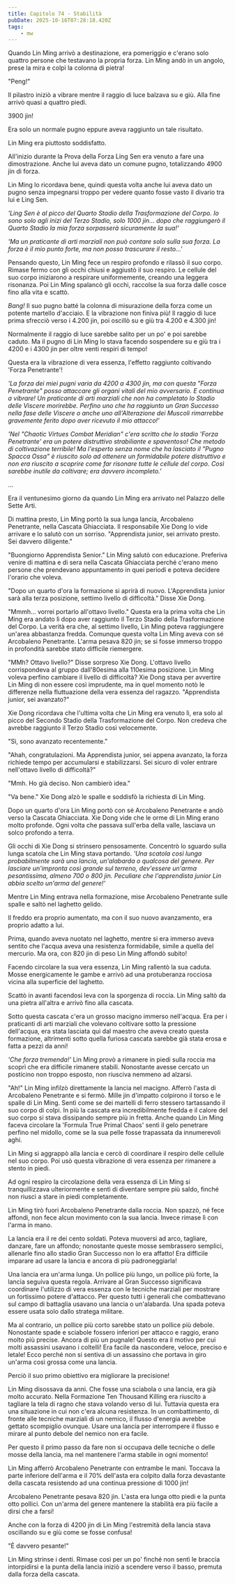 ```yaml
---
title: Capitolo 74 - Stabilità
pubDate: 2025-10-16T07:28:18.420Z
tags:
    - mw
---
```



Quando Lin Ming arrivò a destinazione, era pomeriggio e c'erano solo quattro persone che testavano la propria forza. Lin Ming andò in un angolo, prese la mira e colpì la colonna di pietra!


"Peng!"


Il pilastro iniziò a vibrare mentre il raggio di luce balzava su e giù. Alla fine arrivò quasi a quattro piedi.


3900 jin!


Era solo un normale pugno eppure aveva raggiunto un tale risultato.


Lin Ming era piuttosto soddisfatto.


All'inizio durante la Prova della Forza Ling Sen era venuto a fare una dimostrazione. Anche lui aveva dato un comune pugno, totalizzando 4900 jin di forza.


Lin Ming lo ricordava bene, quindi questa volta anche lui aveva dato un pugno senza impegnarsi troppo per vedere quanto fosse vasto il divario tra lui e Ling Sen.


<em>'Ling Sen è al picco del Quarto Stadio della Trasformazione del Corpo. Io sono solo agli inizi del Terzo Stadio, solo 1000 jin... dopo che raggiungerò il Quarto Stadio la mia forza sorpasserà sicuramente la sua!'</em>


<em>'Ma un praticante di arti marziali non può contare solo sulla sua forza. La forza è il mio punto forte, ma non posso trascurare il resto...'</em>


Pensando questo, Lin Ming fece un respiro profondo e rilassò il suo corpo. Rimase fermo con gli occhi chiusi e aggiustò il suo respiro. Le cellule del suo corpo iniziarono a respirare uniformemente, creando una leggera risonanza. Poi Lin Ming spalancò gli occhi, raccolse la sua forza dalle cosce fino alla vita e scattò.


<em>Bang!</em> Il suo pugno batté la colonna di misurazione della forza come un potente martello d'acciaio. E la vibrazione non finiva più! Il raggio di luce prima sfrecciò verso i 4.200 jin, poi oscillò su e giù tra 4.200 e 4.300 jin!


Normalmente il raggio di luce sarebbe salito per un po' e poi sarebbe caduto. Ma il pugno di Lin Ming lo stava facendo sospendere su e giù tra i 4200 e i 4300 jin per oltre venti respiri di tempo!


Questa era la vibrazione di vera essenza, l'effetto raggiunto coltivando 'Forza Penetrante'!


<em>'La forza dei miei pugni varia da 4200 a 4300 jin, ma con questa "Forza Penetrante" posso attaccare gli organi vitali del mio avversario. E continua a vibrare!
Un praticante di arti marziali che non ha completato lo Stadio delle Viscere morirebbe. Perfino uno che ha raggiunto un Gran Successo nella fase delle Viscere o anche uno all'Alterazione dei Muscoli rimarrebbe gravemente ferito dopo aver ricevuto il mio attacco!'</em>


<em>'Nel "Chaotic Virtues Combat Meridian" c'era scritto che lo stadio 'Forza Penetrante' era un potere distruttivo strabiliante e spaventoso! Che metodo di coltivazione terribile! Ma l'esperto senza nome che ha lasciato il "Pugno Spacca Ossa" è riuscito solo ad ottenere un formidabile potere distruttivo e non era riuscito a scoprire come far risonare tutte le cellule del corpo.
Così sarebbe inutile da coltivare; era davvero incompleto.'</em>


...


Era il ventunesimo giorno da quando Lin Ming era arrivato nel Palazzo delle Sette Arti.


Di mattina presto, Lin Ming portò la sua lunga lancia, Arcobaleno Penetrante, nella Cascata Ghiacciata. Il responsabile Xie Dong lo vide arrivare e lo salutò con un sorriso. "Apprendista junior, sei arrivato presto. Sei davvero diligente."


"Buongiorno Apprendista Senior." Lin Ming salutò con educazione. Preferiva venire di mattina e di sera nella Cascata Ghiacciata perché c'erano meno persone che prendevano appuntamento in quei periodi e poteva decidere l'orario che voleva.


"Dopo un quarto d'ora la formazione si aprirà di nuovo. L'Apprendista junior sarà alla terza posizione, settimo livello di difficoltà." Disse Xie Dong.


"Mmmh... vorrei portarlo all'ottavo livello." Questa era la prima volta che Lin Ming era andato lì dopo aver raggiunto il Terzo Stadio della Trasformazione del Corpo. La verità era che, al settimo livello, Lin Ming poteva raggiungere un'area abbastanza fredda.
Comunque questa volta Lin Ming aveva con sé Arcobaleno Penetrante. L'arma pesava 820 jin; se si fosse immerso troppo in profondità sarebbe stato difficile riemergere.


"MMh? Ottavo livello?" Disse sorpreso Xie Dong. L'ottavo livello corrispondeva al gruppo dall'80esima alla 110esima posizione. Lin Ming voleva perfino cambiare il livello di difficoltà?
Xie Dong stava per avvertire Lin Ming di non essere così imprudente, ma in quel momento notò le differenze nella fluttuazione della vera essenza del ragazzo. "Apprendista junior, sei avanzato?"


Xie Dong ricordava che l'ultima volta che Lin Ming era venuto lì, era solo al picco del Secondo Stadio della Trasformazione del Corpo. Non credeva che avrebbe raggiunto il Terzo Stadio così velocemente.


"Sì, sono avanzato recentemente."


"Ahah, congratulazioni. Ma Apprendista junior, sei appena avanzato, la forza richiede tempo per accumularsi e stabilizzarsi. Sei sicuro di voler entrare nell'ottavo livello di difficoltà?"


"Mmh. Ho già deciso. Non cambierò idea."


"Va bene." Xie Dong alzò le spalle e soddisfò la richiesta di Lin Ming.


Dopo un quarto d'ora Lin Ming portò con sé Arcobaleno Penetrante e andò verso la Cascata Ghiacciata. Xie Dong vide che le orme di Lin Ming erano molto profonde. Ogni volta che passava sull'erba della valle, lasciava un solco profondo a terra.


Gli occhi di Xie Dong si strinsero pensosamente. Concentrò lo sguardo sulla lunga scatola che Lin Ming stava portando. <em>'Una scatola così lunga probabilmente sarà una lancia, un'alabarda o qualcosa del genere. Per lasciare un'impronta così grande sul terreno, dev'essere un'arma pesantissima, almeno 700 o 800 jin. Peculiare che l'apprendista junior Lin abbia scelto un'arma del genere!'</em>


Mentre Lin Ming entrava nella formazione, mise Arcobaleno Penetrante sulle spalle e saltò nel laghetto gelido.


Il freddo era proprio aumentato, ma con il suo nuovo avanzamento, era proprio adatto a lui.


Prima, quando aveva nuotato nel laghetto, mentre si era immerso aveva sentito che l'acqua aveva una resistenza formidabile, simile a quella del mercurio. Ma ora, con 820 jin di peso Lin Ming affondò subito!


Facendo circolare la sua vera essenza, Lin Ming rallentò la sua caduta. Mosse energicamente le gambe e arrivò ad una protuberanza rocciosa vicina alla superficie del laghetto.


Scattò in avanti facendosi leva con la sporgenza di roccia. Lin Ming saltò da una pietra all'altra e arrivò fino alla cascata.


Sotto questa cascata c'era un grosso macigno immerso nell'acqua. Era per i praticanti di arti marziali che volevano coltivare sotto la pressione dell'acqua, era stata lasciata qui dal maestro che aveva creato questa formazione, altrimenti sotto quella furiosa cascata sarebbe già stata erosa e fatta a pezzi da anni!


<em>'Che forza tremenda!'</em> Lin Ming provò a rimanere in piedi sulla roccia ma scoprì che era difficile rimanere stabili. Nonostante avesse cercato un posticino non troppo esposto, non riusciva nemmeno ad alzarsi.


"Ah!" Lin Ming infilzò direttamente la lancia nel macigno. Afferrò l'asta di Arcobaleno Penetrante e si fermò. Mille jin d'impatto colpirono il torso e le spalle di Lin Ming. Sentì come se dei martelli di ferro stessero tartassando il suo corpo di colpi. In più la cascata era incredibilmente fredda e il calore del suo corpo si stava dissipando sempre più in fretta. Anche quando Lin Ming faceva circolare la 'Formula True Primal Chaos' sentì il gelo penetrare perfino nel midollo, come se la sua pelle fosse trapassata da innumerevoli aghi.


Lin Ming si aggrappò alla lancia e cercò di coordinare il respiro delle cellule nel suo corpo. Poi usò questa vibrazione di vera essenza per rimanere a stento in piedi.


Ad ogni respiro la circolazione della vera essenza di Lin Ming si tranquillizzava ulteriormente e sentì di diventare sempre più saldo, finché non riuscì a stare in piedi completamente.


Lin Ming tirò fuori Arcobaleno Penetrante dalla roccia. Non spazzò, né fece affondi, non fece alcun movimento con la sua lancia. Invece rimase lì con l'arma in mano.


La lancia era il re dei cento soldati. Poteva muoversi ad arco, tagliare, danzare, fare un affondo; nonostante queste mosse sembrassero semplici, allenarle fino allo stadio Gran Successo non lo era affatto! Era difficile imparare ad usare la lancia e ancora di più padroneggiarla!


Una lancia era un'arma lunga. Un pollice più lungo, un pollice più forte, la lancia seguiva questa regola.
Arrivare al Gran Successo significava coordinare l'utilizzo di vera essenza con le tecniche marziali per mostrare un fortissimo potere d'attacco. Per questo tutti i generali che combattevano sul campo di battaglia usavano una lancia o un'alabarda. Una spada poteva essere usata solo dallo stratega militare.


Ma al contrario, un pollice più corto sarebbe stato un pollice più debole. Nonostante spade e sciabole fossero inferiori per attacco e raggio, erano molto più precise. Ancora di più un pugnale! Questo era il motivo per cui molti assassini usavano i coltelli! Era facile da nascondere, veloce, preciso e letale! Ecco perché non si sentiva di un assassino che portava in giro un'arma così grossa come una lancia.


Perciò il suo primo obiettivo era migliorare la precisione!


Lin Ming disossava da anni. Che fosse una sciabola o una lancia, era già molto accurato. Nella Formazione Ten Thousand Killing era riuscito a tagliare la tela di ragno che stava volando verso di lui. Tuttavia questa era una situazione in cui non c'era alcuna resistenza. In un combattimento, di fronte alle tecniche marziali di un nemico, il flusso d'energia avrebbe gettato scompiglio ovunque. Usare una lancia per interrompere il flusso e mirare al punto debole del nemico non era facile.


Per questo il primo passo da fare non si occupava delle tecniche o delle mosse della lancia, ma nel mantenere l'arma stabile in ogni momento!


Lin Ming afferrò Arcobaleno Penetrante con entrambe le mani. Toccava la parte inferiore dell'arma e il 70% dell'asta era colpito dalla forza devastante della cascata resistendo ad una continua pressione di 1000 jin!


Arcobaleno Penetrante pesava 820 jin. L'asta era lunga otto piedi e la punta otto pollici. Con un'arma del genere mantenere la stabilità era più facile a dirsi che a farsi!


Anche con la forza di 4200 jin di Lin Ming l'estremità della lancia stava oscillando su e giù come se fosse confusa!


"È davvero pesante!"


Lin Ming strinse i denti. Rimase così per un po' finché non sentì le braccia intorpidirsi e la punta della lancia iniziò a scendere verso il basso, premuta dalla forza della cascata.
                                


                                



